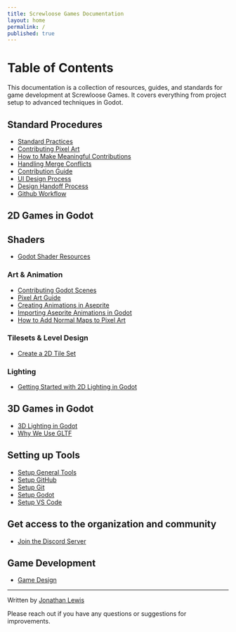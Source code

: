 ```yaml
---
title: Screwloose Games Documentation
layout: home
permalink: /
published: true
---
```


# Table of Contents

This documentation is a collection of resources, guides, and standards for game development at Screwloose Games. It covers everything from project setup to advanced techniques in Godot.

## Standard Procedures

- [Standard Practices](./content/guides/standard-practices/standard-practice.md)
- [Contributing Pixel Art](./content/guides/contributing_pixel_art.md)
- [How to Make Meaningful Contributions](./content/2024-10-21-how-to-make-meaningful-contributions.md)
- [Handling Merge Conflicts](./content/guides/merge_conflicts/handling_merge_conflicts.md)
- [Contribution Guide](./content/guides/contribution_guide.md)
- [UI Design Process](./content/guides/game_design/ui_design_process.md)
- [Design Handoff Process](content/guides/design-handoff-process.md)
- [Github Workflow](./content/guides/github-workflow.md)

## 2D Games in Godot

## Shaders
- [Godot Shader Resources](./content/godot_shader_resources.md)

### Art & Animation

- [Contributing Godot Scenes](./content/guides/contributing_godot_scenes.md)
- [Pixel Art Guide](./content/guides/art/pixel_art/pixel_art_guide.md)
- [Creating Animations in Aseprite](./content/guides/art/creating-animations-in-aseprite.md)
- [Importing Aseprite Animations in Godot](./content/guides/art/importing-aseprite-animations-in-godot.md)
- [How to Add Normal Maps to Pixel Art](./content/guides/art/pixel_art/normal_maps/add_normal_maps.md)

### Tilesets & Level Design

- [Create a 2D Tile Set](./content/guides/2d/create-a-tileset.md)

### Lighting

- [Getting Started with 2D Lighting in Godot](./content/guides/2d/lighting/getting-started-light-godot-2d.md)

## 3D Games in Godot

- [3D Lighting in Godot](./content/3d-lighting-in-godot.md)
- [Why We Use GLTF](./content/why_we_use_gltf.md)

## Setting up Tools

- [Setup General Tools](./content/guides/tool_setup/setup_general_tools.md)
- [Setup GitHub](./content/guides/setup_github.md)
- [Setup Git](./content/guides/setup_git.md)
- [Setup Godot](./content/guides/setup_godot.md)
- [Setup VS Code](./content/guides/vs_code/setup_vscode.md)

## Get access to the organization and community

- [Join the Discord Server](./content/guides/join_discord.md)

## Game Development

- [Game Design](./content/guides/game_design/game_design.md)

---

Written by [Jonathan Lewis](https://www.linkedin.com/in/jonathan-david-lewis/)

Please reach out if you have any questions or suggestions for improvements.